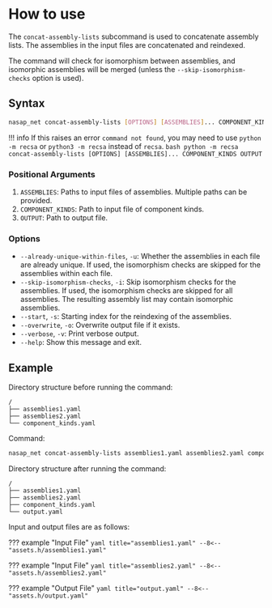 # How to use

The `concat-assembly-lists` subcommand is used to concatenate assembly lists.
The assemblies in the input files are concatenated and reindexed. 

The command will check for isomorphism between assemblies, and isomorphic assemblies will be merged (unless the `--skip-isomorphism-checks` option is used).

## Syntax

```bash
nasap_net concat-assembly-lists [OPTIONS] [ASSEMBLIES]... COMPONENT_KINDS OUTPUT
```

!!! info
    If this raises an error `command not found`, you may need to use `python -m recsa` or `python3 -m recsa` instead of `recsa`.
    ```bash
    python -m recsa concat-assembly-lists [OPTIONS] [ASSEMBLIES]... COMPONENT_KINDS OUTPUT
    ```

### Positional Arguments
1. `ASSEMBLIES`: Paths to input files of assemblies. Multiple paths can be provided.
2. `COMPONENT_KINDS`: Path to input file of component kinds.
3. `OUTPUT`: Path to output file.

### Options
- `--already-unique-within-files`, `-u`: Whether the assemblies in each file are already unique. If used, the isomorphism checks are skipped for the assemblies within each file.
- `--skip-isomorphism-checks`, `-i`: Skip isomorphism checks for the assemblies. If used, the isomorphism checks are skipped for all assemblies. The resulting assembly list may contain isomorphic assemblies.
- `--start`, `-s`: Starting index for the reindexing of the assemblies.
- `--overwrite`, `-o`: Overwrite output file if it exists.
- `--verbose`, `-v`: Print verbose output.
- `--help`: Show this message and exit.

## Example

Directory structure before running the command:
```
/
├── assemblies1.yaml
├── assemblies2.yaml
└── component_kinds.yaml
```

Command:
```bash
nasap_net concat-assembly-lists assemblies1.yaml assemblies2.yaml component_kinds.yaml output.yaml
```

Directory structure after running the command:
```
/
├── assemblies1.yaml
├── assemblies2.yaml
├── component_kinds.yaml
└── output.yaml
```

Input and output files are as follows:

??? example "Input File"
    ``` yaml title="assemblies1.yaml"
    --8<-- "assets.h/assemblies1.yaml"
    ```

??? example "Input File"
    ``` yaml title="assemblies2.yaml"
    --8<-- "assets.h/assemblies2.yaml"
    ```

??? example "Output File"
    ``` yaml title="output.yaml"
    --8<-- "assets.h/output.yaml"
    ```
